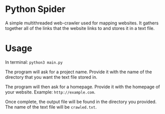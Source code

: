 # Python Spider

A simple multithreaded web-crawler used for mapping websites. It gathers together all of the links that the website links to and stores it in a text file.

Usage
===
In terminal: `python3 main.py`

The program will ask for a project name. Provide it with the name of the directory that you want the text file stored in.

The program will then ask for a homepage. Provide it with the homepage of your website. Example: `http://example.com`.

Once complete, the output file will be found in the directory you provided. The name of the text file will be `crawled.txt`.
